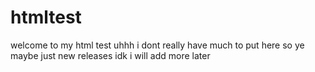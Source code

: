 # htmltest

welcome to my html test
uhhh i dont really have much to put here
so ye
maybe just new releases
idk i will add more later
